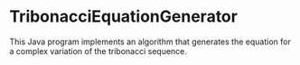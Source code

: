 # TribonacciEquationGenerator
This Java program implements an algorithm that generates the equation for a complex variation of the tribonacci sequence.
